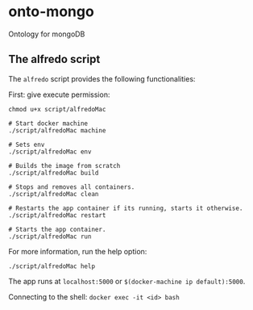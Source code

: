 # onto-mongo
Ontology for mongoDB


## The alfredo script

The ```alfredo``` script provides the following functionalities:


First: give execute permission:
```
chmod u+x script/alfredoMac
```

```
# Start docker machine
./script/alfredoMac machine

# Sets env
./script/alfredoMac env

# Builds the image from scratch
./script/alfredoMac build

# Stops and removes all containers.
./script/alfredoMac clean

# Restarts the app container if its running, starts it otherwise.
./script/alfredoMac restart

# Starts the app container.
./script/alfredoMac run

```
For more information, run the help option:
```
./script/alfredoMac help
```

The app runs at ```localhost:5000``` or ```$(docker-machine ip default):5000```.

Connecting to the shell: `docker exec -it <id> bash`

